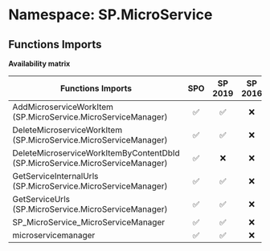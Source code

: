 # Namespace: SP.MicroService

## Functions Imports

**Availability matrix**

Functions Imports | SPO | SP 2019 | SP 2016 | SP 2013
----------|:---:|:-------:|:-------:|:-------
AddMicroserviceWorkItem (SP.MicroService.MicroServiceManager) | ✅ | ✅ | ❌ | ❌
DeleteMicroserviceWorkItem (SP.MicroService.MicroServiceManager) | ✅ | ✅ | ❌ | ❌
DeleteMicroserviceWorkItemByContentDbId (SP.MicroService.MicroServiceManager) | ✅ | ❌ | ❌ | ❌
GetServiceInternalUrls (SP.MicroService.MicroServiceManager) | ✅ | ✅ | ❌ | ❌
GetServiceUrls (SP.MicroService.MicroServiceManager) | ✅ | ✅ | ❌ | ❌
SP_MicroService_MicroServiceManager | ✅ | ✅ | ❌ | ❌
microservicemanager | ✅ | ✅ | ❌ | ❌
